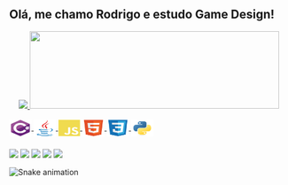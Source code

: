 ## Olá, me chamo Rodrigo e estudo Game Design!
<div align="center">
  <a href="https://github.com/digoha">
  <img height="140em" src="https://github-readme-stats.vercel.app/api?username=digoha&show_icons=true&theme=dracula&include_all_commits=true&count_private=true"/>
  <img height="140em" width="450em" src="https://github-readme-stats.vercel.app/api/top-langs/?username=digoha&layout=compact&langs_count=7&theme=dracula"/>
</div>
<div style="display: inline_block"><br>
  <img align="center" alt="Digo-Csharp" height="30" width="40" src="https://raw.githubusercontent.com/devicons/devicon/master/icons/csharp/csharp-original.svg">
  <img align="center" alt="Digo-Java" height="30" width="40" src="https://raw.githubusercontent.com/devicons/devicon/master/icons/java/java-original.svg">
  <img align="center" alt="Digo-Js" height="30" width="40" src="https://raw.githubusercontent.com/devicons/devicon/master/icons/javascript/javascript-plain.svg">
  <img align="center" alt="Digo-HTML" height="30" width="40" src="https://raw.githubusercontent.com/devicons/devicon/master/icons/html5/html5-original.svg">
  <img align="center" alt="Digo-CSS" height="30" width="40" src="https://raw.githubusercontent.com/devicons/devicon/master/icons/css3/css3-original.svg">
  <img align="center" alt="Digo-Python" height="30" width="40" src="https://raw.githubusercontent.com/devicons/devicon/master/icons/python/python-original.svg">
</div>

  ###
  
<div>
  <a href="https://instagram.com/digoha" target="_blank"><img src="https://img.shields.io/badge/-Instagram-%23E4405F?style=for-the-badge&logo=instagram&logoColor=white" target="_blank"></a>
  <a href="https://www.linkedin.com/in/rodrigoha/" target="_blank"><img src="https://img.shields.io/badge/-LinkedIn-%230077B5?style=for-the-badge&logo=linkedin&logoColor=white" target="_blank"></a>
  <a href="https://linktr.ee/digoha" target="_blank"><img src="https://img.shields.io/badge/Linktree-43E55E?style=for-the-badge&logo=Linktree&logoColor=white" target="_blank"></a>
  <a href="https://digomeat.itch.io/" target="_blank"><img src="https://img.shields.io/badge/itch.io-FA5C5C?style=for-the-badge&logo=itch.io&logoColor=white" target="_blank"></a>
  <a href="https://www.artstation.com/digoha" target="_blank"><img src="https://img.shields.io/badge/ArtStation-13AFF0?style=for-the-badge&logo=ArtStation&logoColor=white" target="_blank"></a>
  
  

  ![Snake animation](https://github.com/devemdobro/devemdobro/blob/output/github-contribution-grid-snake.svg)
</div>
